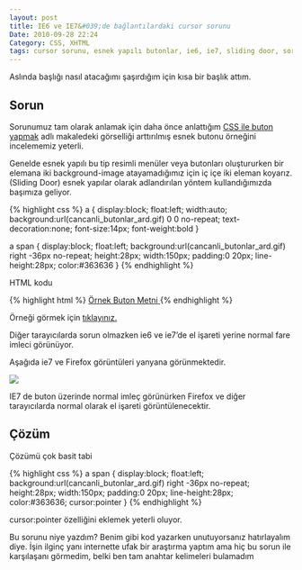 ```yaml
---
layout: post
title: IE6 ve IE7&#039;de bağlantılardaki cursor sorunu
Date: 2010-09-28 22:24
Category: CSS, XHTML
tags: cursor sorunu, esnek yapılı butonlar, ie6, ie7, sliding door, sorun
---
```


Aslında başlığı nasıl atacağımı şaşırdığım için kısa bir başlık attım.

## Sorun

Sorunumuz tam olarak anlamak için daha önce anlattığım [CSS ile buton yapmak][] adlı makaledeki görselliği arttırılmış esnek butonu örneğini
incelememiz yeterli.

Genelde esnek yapılı bu tip resimli menüler veya butonları oluştururken
bir elemana iki background-image atayamadığımız için iç içe iki eleman
koyarız. (Sliding Door) esnek yapılar olarak adlandırılan yöntem
kullandığımızda başımıza geliyor.

{% highlight css %}
a {
    display:block;
    float:left;
    width:auto; background:url(cancanli_butonlar_ard.gif) 0 0 no-repeat;
    text-decoration:none;
    font-size:14px;
    font-weight:bold
}

a span {
    display:block;
    float:left; background:url(cancanli_butonlar_ard.gif) right -36px no-repeat;
    height:28px;
    width:150px;
    padding:0 20px;
    line-height:28px;
    color:#363636
}
{% endhighlight %}

HTML kodu

{% highlight html %}
<a href="#">
	<span>Örnek Buton Metni</span>
</a>
{% endhighlight %}

Örneği görmek için [tıklayınız.][]

Diğer tarayıcılarda sorun olmazken ie6 ve ie7’de el işareti yerine
normal fare imleci görünüyor.

Aşağıda ie7 ve Firefox görüntüleri yanyana görünmektedir.

![][100]

IE7 de buton üzerinde normal imleç görünürken Firefox ve diğer
tarayıcılarda normal olarak el işareti görüntülenecektir.

## Çözüm

Çözümü çok basit tabi

{% highlight css %}
a span {
    display:block;
    float:left; background:url(cancanli_butonlar_ard.gif) right -36px no-repeat;
    height:28px;
    width:150px;
    padding:0 20px;
    line-height:28px;
    color:#363636;
    cursor:pointer
}
{% endhighlight %}

cursor:pointer özelliğini eklemek yeterli oluyor.

Bu sorunu niye yazdım? Benim gibi kod yazarken unutuyorsanız
hatırlayalım diye. İşin ilginç yanı internette ufak bir araştırma yaptım
ama hiç bu sorun ile karşılaşanı görmedim, belki ben tam anahtar
kelimeleri bulamadım

  [CSS ile buton yapmak]: http://www.fatihhayrioglu.com/css-ile-buton-yapmak/
  [tıklayınız.]: /dokumanlar/cursor_sorunu.html
  [100]: https://lh4.googleusercontent.com/fZqsPR_QQBH2juKgQhlheWgW3gH-8SJ2ER8u3j24jSyHU2r18ruXvOLQvIhq2qCqrgldgvbGjltA30kVNxOc4H3OKOQZ5yM0MuHTGK-vSPBExD6ZSQ
